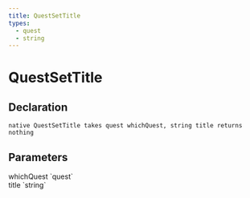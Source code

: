 ```yaml
---
title: QuestSetTitle
types:
  - quest
  - string
---
```


# QuestSetTitle

## Declaration

```
native QuestSetTitle takes quest whichQuest, string title returns nothing
```

## Parameters
<dl>
  <dt>whichQuest `quest`</dt>
  <dd></dd>

  <dt>title `string`</dt>
  <dd></dd>
</dl>